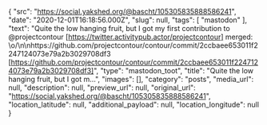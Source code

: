 {
  "src": "https://social.yakshed.org/@bascht/105305835888586241",
  "date": "2020-12-01T16:18:56.000Z",
  "slug": null,
  "tags": [
    "mastodon"
  ],
  "text": "Quite the low hanging fruit, but I got my first contribution to @projectcontour [https://twitter.activitypub.actor/projectcontour] merged: \\o/\n\nhttps://github.com/projectcontour/contour/commit/2ccbaee653011f2247124073e79a2b3029708df3 [https://github.com/projectcontour/contour/commit/2ccbaee653011f2247124073e79a2b3029708df3]",
  "type": "mastodon_toot",
  "title": "Quite the low hanging fruit, but I got m…",
  "images": [],
  "category": "posts",
  "media_url": null,
  "description": null,
  "preview_url": null,
  "original_url": "https://social.yakshed.org/@bascht/105305835888586241",
  "location_latitude": null,
  "additional_payload": null,
  "location_longitude": null
}